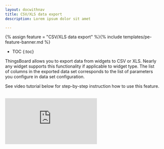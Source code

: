 ```yaml
---
layout: docwithnav
title: CSV/XLS data export
description: Lorem ipsum dolor sit amet 

---
```


{% assign feature = "CSV/XLS data export" %}{% include templates/pe-feature-banner.md %}

* TOC
{:toc}

ThingsBoard allows you to export data from widgets to CSV or XLS. Nearly any widget supports this functionality if applicable to widget type.
The list of columns in the exported data set corresponds to the list of parameters you configure in data set configuration.
 
See video tutorial below for step-by-step instruction how to use this feature.

<br/> 
<div id="video">  
    <div id="video_wrapper">
        <iframe src="https://www.youtube.com/embed/K64rRA8WEF8" frameborder="0" allowfullscreen></iframe>
    </div>
</div> 